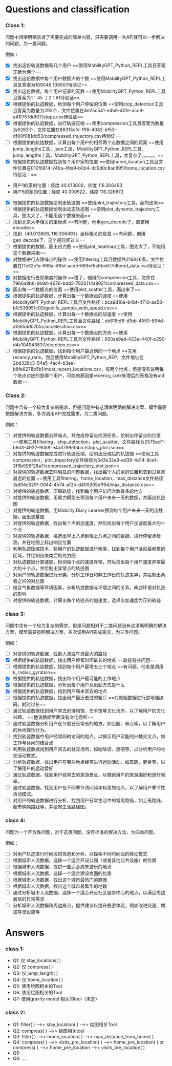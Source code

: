 # Questions and classification

### Class 1:

问题中清晰明确告诉了需要完成的简单内容，只需要调用一次API就可以一步解决的问题，为一类问题。

例如：

- [x] 找出这份轨迹数据有几个用户	==使用MobilityGPT_Python_REPL工具且答案正确为两个==
- [x] 找出这份数据中每个用户数据点的个数   ==使用MobilityGPT_Python_REPL工具且答案为109046 108607待验证==
- [x] 找出这份数据，每个用户记录的天数   ==使用MobilityGPT_Python_REPL工具且答案为1：45 ；2：61待验证==
- [x] 根据提供的轨迹数据，检测每个用户停留的位置 ==使用stop_detection工具且答案为数量为293个，文件位置在4e25c541-e4b6-40fe-acc9-a41f757ddf07/stops.csv待验证==
- [x] 根据提供的轨迹数据，进行轨迹压缩     ==使用compression工具且答案为数量为6283个，文件位置在88313cfd-1ff8-4082-bf53-df00f081dd53/compressed_trajectory.csv待验证==
- [ ] 根据提供的轨迹数据，计算出每个用户的相邻两个点数据之间的距离  ==使用jump_lengths工具，json工具，MobilityGPT_Python_REPL工具，jump_lengths工具，MobilityGPT_Python_REPL工具，太复杂了。。。。。。==
- [x] 根据提供的轨迹数据找到每个用户家的位置   ==使用home_location工具且文件位置在010f6814-24ba-49a9-b0b4-dc9d0c8ac895/home_location.csv待验证：==
- 用户1的家的位置：经度 40.013806，纬度 116.306493
- 用户5的家的位置：经度 40.000522，纬度 116.326872
- [x] 根据提供的轨迹数据绘制出轨迹图   ==使用plot_trajectory工具，画的出来==
- [ ] 根据提供的轨迹数据绘制出动态轨迹图    ==使用plot_dynamic_trajectory工具，图太大了，不能用这个数据来画==
- [ ] 找到北京大学相关的坐标点    ==有问题，他用geo_decode了，应该用encode==
- [ ] 找到（40.013806, 116.306493）坐标相关的信息       ==有问题，他用geo_decode了，这个是时间过长==
- [ ] 根据提供的数据，画出热力图     ==使用plot_heatmap工具，图太大了，不能用这个数据来画==
- [x] 对数据进行去除噪点的操作   ==使用filtering工具且数据共216846条，文件位置在f1e32e1e-999a-416d-acd5-689ef6a9be67/filtered_data.csv待验证：==
- [x] 对数据进行去除聚类的操作  ==错了，他用的compression工具，文件在79b6a9b6-bb9d-4676-bdd3-7826114a9021/compressed_data.csv==
- [x] 画出每一个数据点的位置    ==使用plot_scatter工具，画出来了==
- [x] 根据提供的轨迹数据，计算出每一个数据点的速度   ==使用MobilityGPT_Python_REPL工具且文件路径：bca9d10e-94bf-4710-aa58-b1c538951c00/geolife_sample_with_speed.csv==
- [x] 根据提供的轨迹数据，计算出每一个数据点的加速度   ==使用MobilityGPT_Python_REPL工具且文件路径：eb818ef6-d1bb-4550-894d-a1365dd07b5c/acceleration.csv==
- [x] 根据提供的轨迹数据，计算出每一个数据点的方向   ==使用MobilityGPT_Python_REPL工具且文件路径：650ae9ad-423e-440f-b290-d4e104943837/direction.csv==
- [ ] 根据提供的轨迹数据，找到每个用户最近到的一个地点  ==先用recency_rank，然后使用MobilityGPT_Python_REP，文件地址在2bd328c3-94a5-4ac4-b3ee-b8fe6278b5b1/most_recent_locations.csv，有两个地点，但是没有说明每个地点对应的是哪个用户，可能的原因是recency_rank处理后的表格没有uid数据==

### Class 2:

问题中含有一个较为复杂的需求，但是问题中有这清晰明确的解决方案，模型需要按照解决方案，多次调用API完成需求，为二类问题。

例如：

- [ ] 对提供的轨迹数据去除噪点，并完成停留点检测任务，绘制出停留点的位置    ==使用工具filtering，stop_detection，plot_scatter，文件路径为2575acf1-b6d3-4922-9059-e4a3799e04cc/stops_plot.json==
- [ ] 对提供的轨迹数据完成进行轨迹压缩，绘制出压缩后的轨迹图  ==使用工具compression，plot_trajectory文件路径为5d3e32e8-ed39-4d14-9cef-3f9b096f28a7/compressed_trajectory_plot.json==
- [ ] 对提供的轨迹数据去除明显的问题数据，找出每个人的家的位置和去到过离家最远的位置    ==使用工具filtering，home_location，max_distance文件路径为d94c529f-0944-4b74-af2b-d409205eff94/max_distance.csv==
- [ ] 对提供的轨迹数据，压缩轨迹，找到每个用户访问次数最多的地方  
- [ ] 对提供的轨迹数据，用重力模型去预测每个用户未来一天的数据，并画出轨迹图
- [ ] 对提供的轨迹数据，用Mobility Diary Learner预测每个用户未来一天的流数据，画出流量图
- [ ] 对提供的轨迹数据，找出每个点的加速度，然后找出每个用户加速度最大的十个点
- [ ] 对提供的轨迹数据，挑选出早上八点到晚上八点之间的数据，进行停留点检测，并在地图上标出响应位置
- [ ] 利用轨迹压缩技术，将用户的轨迹数据进行聚类，找到每个用户活动最频繁的区域，并绘制出聚类后的热力图
- [ ] 对轨迹数据计算速度，检测每个点的速度异常，然后找出每个用户速度异常最大的十个点，并绘制出异常点的轨迹图
- [ ] 对用户的轨迹数据进行分类，分析工作日和非工作日的轨迹差异，并绘制出两者之间的对比图
- [ ] 结合气象数据等环境因素，分析轨迹数据与环境之间的关系，阐述环境对轨迹的影响
- [ ] 对提供的轨迹数据，计算出每个轨迹点的加速度，选择出加速度为正的轨迹

### class 3:

问题中含有一个较为复杂的需求，但是问题相对于二类问题没有这清晰明确的解决方案，模型需要按照解决方案，多次调用API完成需求，为三类问题。

例如：

- [ ] 对提供的轨迹数据，找到人流或车流最大的路段
- [x] 根据提供的轨迹数据，找出用户停留时间最长的地点  ==轨迹有些问题==
- [ ] 根据提供的轨迹数据，找到每个用户最常去三个地点    ==有问题，他老是调用k_radius_gyration==
- [x] 根据提供的轨迹数据，找出每个用户最可能的工作地点
- [x] 根据提供的轨迹数据，分析出每个用户从出勤方式是什么
- [x] 根据提供的轨迹数据，找到用户周末常去的地点
- [ ] 根据提供的轨迹数据，找出用户最近去过的餐厅     ==对原始数据进行逆地理编码，耗时过长==
- [ ] 通过轨迹数据找到用户常去的博物馆、艺术馆等文化场所，以了解用户的文化兴趣。  ==他说数据里面没有文化场所==
- [ ] 通过轨迹数据分析用户在节假日经常去的地方，如公园、景点等，以了解用户的休闲娱乐行为。
- [ ] 找到轨迹数据中用户经常同时访问的地点，以揭示用户可能的兴趣交叉点，如工作与休闲的结合点
- [ ] 利用轨迹数据找到用户常去的社交场所，如咖啡店、酒吧等，以分析用户的社交活动模式。
- [ ] 分析轨迹数据，找出用户在哪些地点经常进行运动活动，如晨跑、健身等，以了解用户的运动爱好
- [ ] 通过轨迹数据，找到用户经常去的旅游景点，以推断用户的旅游偏好和旅行频率。
- [ ] 通过轨迹数据，找到用户在不同季节访问频率较高的地点，以了解用户季节性活动模式。
- [ ] 对用户的轨迹数据进行分析，找到用户日常生活中的常用路径，如上班路线、超市购物路线等，并绘制生活路径图。

### class 4:

问题为一个开放性问题，对于这类问题，没有标准的解决方法，为四类问题。

例如：

- [ ] 对用户轨迹进行时间段的筛选和分析，以探索不同时间段的移动模式
- [ ] 根据城市人流数据，选择一个适合开设公园（或者其他公共设施）的位置
- [ ] 根据城市人流数据，提供一些适合周末游玩的地点
- [ ] 根据城市人流数据，选择一个适合建设商圈的位置
- [ ] 根据城市人流数据，找出这个城市最热门的商圈
- [ ] 根据城市人流数据，找出这个城市最繁华的地段
- [ ] 通过分析城市人流数据，选择一个适合开设社区服务中心的地点，以满足周边居民的日常需求
- [ ] 分析城市人流数据和周边景点，提供建议以提升旅游体验，例如改进交通、增加导览设施等

# Answers

### class 1:

- Q1: 仅 stay_locations( )
- Q2: 仅 compress( )
- Q3: 仅 jump_length( )
- Q4: 仅 home_location( )
- Q5: 使用绘图相关的Tool
- Q6: 使用绘图相关的Tool
- Q7: 使用gravity model 相关的tool（未定）

### class 2:

- Q1: filter( ) -->> stay_location( ) -->> 绘图相关Tool
- Q2: compress( ) -->> 绘图相关tool
- Q3: filter( ) -->> home_location( ) -->> max_distance_from_home( )
- Q4: compress( ) -->> visits_pre_location( ) -->> home_pre_location( ) or compress( ) -->> home_pre_location -->> visits_pre_location( )
- Q5:
- Q6: ....
